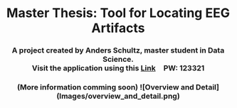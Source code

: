 <h1 align="center" id="top">Master Thesis: Tool for Locating EEG Artifacts</h1>

<h3 align="center">
  A project created by Anders Schultz, master student in Data Science.
  <br>
  Visit the application using this <a href="https://eeg-visualization-tool-py-as.streamlit.app">Link</a> 
  <img src="https://seeklogo.com/images/S/streamlit-logo-1A3B208AE4-seeklogo.com.png" alt="" style="vertical-align:middle; margin-left:10px;" width=30>
  PW: 123321
</h3>

<h3 align="center">
  (More information comming soon)
  ![Overview and Detail](Images/overview_and_detail.png)
</h3>
